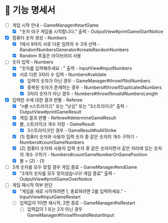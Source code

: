 # 🚀 기능 명세서

- [ ] 게임 시작 안내 - GameManager#startGame
  - [x] "숫자 야구 게임을 시작합니다." 출력 - OutputView#printGameStartNotice
- [x] 컴퓨터 숫자 생성 - Numbers
  - [x] 1에서 9까지 서로 다른 임의의 수 3개 선택 - RandomNumbersGenerator#createRandomNumbers
  - [x] Random 추출은 라이브러리 사용
- [ ] 숫자 입력 - Numbers
  - [x] "숫자를 입력해주세요 : " 출력 - InputView#inputNumbers
  - [x] 서로 다른 3자리 수 입력 - Numbers#validate
    - [x] 입력이 숫자가 아닌 경우 - GameManager#throwIfNotNumbers
    - [x] 중복된 숫자가 존재하는 경우 - Numbers#throwIfDuplicatedNumbers
    - [x] 3자리 숫자가 아닌 경우 - Numbers#throwIfInvalidNumbersLength
- [x] 입력한 수에 대한 결과 판별 - Referee
  - [x] "n볼 n스트라이크" 또는 "낫싱" 또는 "3스트라이크" 출력 - OutputView#printGameResult
  - [x] 게임 결과 판별 - Referee#determineGameResult
   - [x] 볼, 스트라이크 개수 저장 - GameResult
     - [x] 3스트라이크인 경우 - GameResult#isAllStrike
   - [x] (1) 컴퓨터 숫자와 사용자 입력 숫자 중 같은 숫자의 개수 구하기 - Numbers#countSameNumbers
   - [x] (2) 컴퓨터 숫자와 사용자 입력 숫자 중 같은 숫자이면서 같은 자리에 있는 숫자의 개수 구하기 - Numbers#countSameNumberOnSamePosition
   - [x] 볼 = (2) - (1) 
- [ ] 3개 숫자를 모두 맞힐 경우 게임 종료 - GameManager#endGame
  - [x] "3개의 숫자를 모두 맞히셨습니다! 게임 종료" 출력 - OutputView#printGameOverNotice
- [ ] 게임 재시작 여부 판단
  - [x] "게임을 새로 시작하려면 1, 종료하려면 2를 입력하세요." - InputView#inputGameRestart
  - [ ] 입력값이 1이면 재시작, 2면 종료 - GameManager#isRestart
    - [ ] 입력값이 1 또는 2가 아닌 경우 GameManager#throwIfInvalidRestartInput